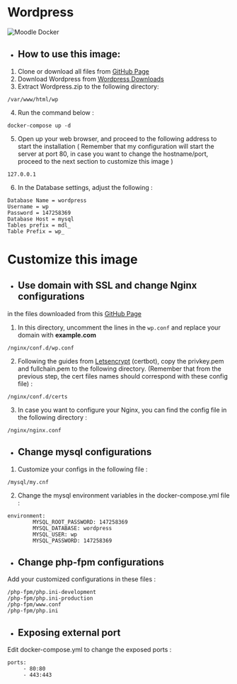 # Wordpress

![Moodle Docker](https://.png)

- ## How to use this image:

1. Clone or download all files from  [GitHub Page](https://github.com/zakery1369/wordpress/)
2. Download Wordpress from [Wordpress Downloads](https://wordpress.org/download/)
3. Extract Wordpress.zip to the following directory:
```
/var/www/html/wp
```
4. Run the command below :
```
docker-compose up -d
```
5. Open up your web browser, and proceed to the following address to start the installation ( Remember that my configuration will start the server at port 80, in case you want to change the hostname/port, proceed to the next section to customize this image )

```
127.0.0.1
```
6. In the Database settings, adjust the following :
```
Database Name = wordpress
Username = wp
Password = 147258369
Database Host = mysql
Tables prefix = mdl_
Table Prefix = wp_
```


# Customize this image

- ## Use domain with SSL and change Nginx configurations
in the files downloaded from this [GitHub Page](https://github.com/zakery1369/wordpress)
1. In this directory, uncomment the lines in the ``wp.conf`` and replace your domain with **example.com**
```
/nginx/conf.d/wp.conf
```
2. Following the guides from [Letsencrypt](https://letsencrypt.org/getting-started/) (certbot), copy the privkey.pem and fullchain.pem to the following directory. (Remember that from the previous step, the cert files names should correspond with these config file) :
```
/nginx/conf.d/certs
```
3. In case you want to configure your Nginx, you can find the config file in the following directory :
```
/nginx/nginx.conf
```

- ## Change mysql configurations
1. Customize your configs in the following file :
```
/mysql/my.cnf
```
2. Change the mysql environment variables in the docker-compose.yml file :
```
environment:
        MYSQL_ROOT_PASSWORD: 147258369
        MYSQL_DATABASE: wordpress
        MYSQL_USER: wp
        MYSQL_PASSWORD: 147258369
```
- ## Change php-fpm configurations
Add your customized configurations in these files :
```
/php-fpm/php.ini-development
/php-fpm/php.ini-production
/php-fpm/www.conf
/php-fpm/php.ini
```

- ## Exposing external port
Edit docker-compose.yml to change the exposed ports :
``` 
ports:
     - 80:80
     - 443:443
```

